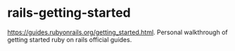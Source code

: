 # rails-getting-started
https://guides.rubyonrails.org/getting_started.html. Personal walkthrough of getting started ruby on rails official guides.
